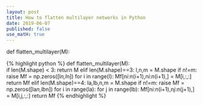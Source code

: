 ```yaml
---
layout: post
title: How to flatten multilayer networks in Python
date: 2019-06-07
published: false
use_matH: true
---
```



def flatten_multilayer(M):

{% highlight python %}
def flatten_multilayer(M):    
    if len(M.shape) < 3:
        return M
    elif len(M.shape)==3:
        l,n,m = M.shape
        if n!=m:
           raise
        Mf = np.zeros([l*n,l*n]) 
        for i in range(l):
            Mf[n*i:n*(i+1),n*i:n*(i+1),] = M[i,:,:]
        return Mf
    elif len(M.shape)==4:
        la,lb,n,m = M.shape
        if n!=m:
            raise
        Mf = np.zeros([la*n,lb*n])
        for i in range(la):
            for j in range(lb):
                Mf[n*i:n*(i+1),n*j:n*(j+1),] = M[i,j,:,:]
        return Mf
{% endhighlight %}
